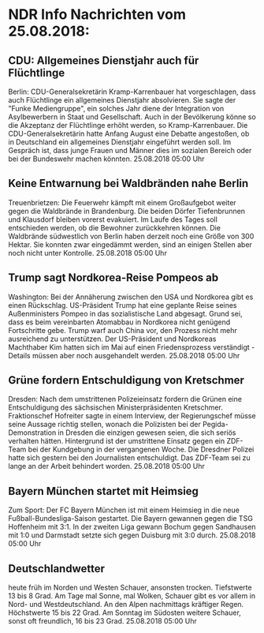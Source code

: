 # NDR Info Nachrichten vom 25.08.2018:


## CDU: Allgemeines Dienstjahr auch für Flüchtlinge
Berlin:	CDU-Generalsekretärin Kramp-Karrenbauer hat vorgeschlagen, dass auch Flüchtlinge ein allgemeines Dienstjahr absolvieren. Sie sagte der "Funke Mediengruppe", ein solches Jahr diene der Integration von Asylbewerbern in Staat und Gesellschaft. Auch in der Bevölkerung könne so die Akzeptanz der Flüchtlinge erhöht werden, so Kramp-Karrenbauer. Die CDU-Generalsekretärin hatte Anfang August eine Debatte angestoßen, ob in Deutschland ein allgemeines Dienstjahr eingeführt werden soll. Im Gespräch ist, dass junge Frauen und Männer dies im sozialen Bereich oder bei der Bundeswehr machen könnten. 25.08.2018 05:00 Uhr 

## Keine Entwarnung bei Waldbränden nahe Berlin
Treuenbrietzen:	Die Feuerwehr kämpft mit einem Großaufgebot weiter gegen die Waldbrände in Brandenburg. Die beiden Dörfer Tiefenbrunnen und Klausdorf bleiben vorerst evakuiert. Im Laufe des Tages soll entschieden werden, ob die Bewohner zurückkehren können. Die Waldbrände südwestlich von Berlin haben derzeit noch eine Größe von 300 Hektar. Sie konnten zwar eingedämmt werden, sind an einigen Stellen aber noch nicht unter Kontrolle. 25.08.2018 05:00 Uhr 

## Trump sagt Nordkorea-Reise Pompeos ab
Washington: Bei der Annäherung zwischen den USA und Nordkorea gibt es einen Rückschlag. US-Präsident Trump hat eine geplante Reise seines Außenministers Pompeo in das sozialistische Land abgesagt. Grund sei, dass es beim vereinbarten Atomabbau in Nordkorea nicht genügend Fortschritte gebe. Trump warf auch China vor, den Prozess nicht mehr ausreichend zu unterstützen. Der US-Präsident und Nordkoreas Machthaber Kim hatten sich im Mai auf einen Friedensprozess verständigt - Details müssen aber noch ausgehandelt werden. 25.08.2018 05:00 Uhr 

## Grüne fordern Entschuldigung von Kretschmer
Dresden: Nach dem umstrittenen Polizeieinsatz fordern die Grünen eine Entschuldigung des sächsischen Ministerpräsidenten Kretschmer. Fraktionschef Hofreiter sagte in einem Interview, der Regierungschef müsse seine Aussage richtig stellen, wonach die Polizisten bei der Pegida-Demonstration in Dresden die einzigen gewesen seien, die sich seriös verhalten hätten. Hintergrund ist der umstrittene Einsatz gegen ein ZDF-Team bei der Kundgebung in der vergangenen Woche. Die Dresdner Polizei hatte sich gestern bei den Journalisten entschuldigt. Das ZDF-Team sei zu lange an der Arbeit behindert worden. 25.08.2018 05:00 Uhr 

## Bayern München startet mit Heimsieg
Zum Sport:	Der FC Bayern München ist mit einem Heimsieg in die neue Fußball-Bundesliga-Saison gestartet. Die Bayern gewannen gegen die TSG Hoffenheim mit 3:1. In der zweiten Liga gewann Bochum gegen Sandhausen mit 1:0 und Darmstadt setzte sich gegen Duisburg mit 3:0 durch. 25.08.2018 05:00 Uhr 

## Deutschlandwetter
heute früh im Norden und Westen Schauer, ansonsten trocken. Tiefstwerte 13 bis 8 Grad. Am Tage mal Sonne, mal Wolken, Schauer gibt es vor allem in Nord- und Westdeutschland. An den Alpen nachmittags kräftiger Regen. Höchstwerte 15 bis 22 Grad. Am Sonntag im Südosten weitere Schauer, sonst oft freundlich, 16 bis 23 Grad. 25.08.2018 05:00 Uhr 
